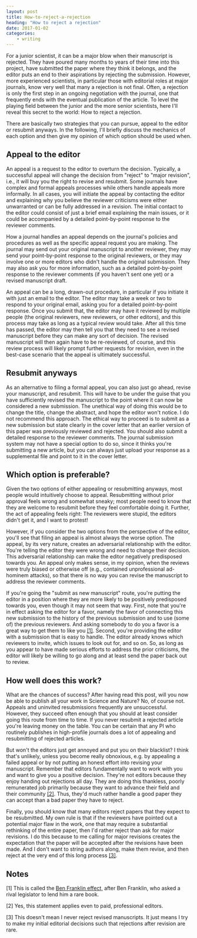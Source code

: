 ```yaml
---
layout: post
title: How-to-reject-a-rejection
heading: "How to reject a rejection"
date: 2017-01-02
categories: 
    - writing
---
```

For a junior scientist, it can be a major blow when their manuscript is rejected. They have poured many months to years of their time into this project, have submitted the paper where they think it belongs, and the editor puts an end to their aspirations by rejecting the submission. However, more experienced scientists, in particular those with editorial roles at major journals, know very well that many a rejection is not final. Often, a rejection is only the first step in an ongoing negotiation with the journal, one that frequently ends with the eventual publication of the article. To level the playing field between the junior and the more senior scientists, here I'll reveal this secret to the world: How to reject a rejection.
<!--more-->

There are basically two strategies that you can pursue, appeal to the editor or resubmit anyways. In the following, I'll briefly discuss the mechanics of each option and then give my opinion of which option should be used when.

## Appeal to the editor

An appeal is a request to the editor to overturn the decision. Typically, a successful appeal will change the decision from "reject" to "major revision", i.e., it will buy you the right to revise and resubmit. Some journals have complex and formal appeals processes while others handle appeals more informally. In all cases, you will initiate the appeal by contacting the editor and explaining why you believe the reviewer criticisms were either unwarranted or can be fully addressed in a revision. The initial contact to the editor could consist of just a brief email explaining the main issues, or it could be accompanied by a detailed point-by-point response to the reviewer comments.

How a journal handles an appeal depends on the journal's policies and procedures as well as the specific appeal request you are making. The journal may send out your original manuscript to another reviewer, they may send your point-by-point response to the original reviewers, or they may involve one or more editors who didn't handle the original submission. They may also ask you for more information, such as a detailed point-by-point response to the reviewer comments (if you haven't sent one yet) or a revised manuscript draft.

An appeal can be a long, drawn-out procedure, in particular if you initiate it with just an email to the editor. The editor may take a week or two to respond to your original email, asking you for a detailed point-by-point response. Once you submit that, the editor may have it reviewed by multiple people (the original reviewers, new reviewers, or other editors), and this process may take as long as a typical review would take. After all this time has passed, the editor may then tell you that they need to see a revised manuscript before they can make any sort of decision. The revised manuscript will then again have to be re-reviewed, of course, and this review process will likely prompt further requests for revision, even in the best-case scenario that the appeal is ultimately successful.

## Resubmit anyways

As an alternative to filing a formal appeal, you can also just go ahead, revise your manuscript, and resubmit. This will have to be under the guise that you have sufficiently revised the manuscript to the point where it can now be considered a new submission. The unethical way of doing this would be to change the title, change the abstract, and hope the editor won't notice. I do not recommend this approach. The ethical way to proceed is to submit as a new submission but state clearly in the cover letter that an earlier version of this paper was previously reviewed and rejected. You should also submit a detailed response to the reviewer comments. The journal submission system may not have a special option to do so, since it thinks you're submitting a new article, but you can always just upload your response as a supplemental file and point to it in the cover letter.

## Which option is preferable?

Given the two options of either appealing or resubmitting anyways, most people would intuitively choose to appeal. Resubmitting without prior approval feels wrong and somewhat sneaky; most people need to know that they are welcome to resubmit before they feel comfortable doing it. Further, the act of appealing feels right: The reviewers were stupid, the editors didn't get it, and I want to protest!

However, if you consider the two options from the perspective of the editor, you'll see that filing an appeal is almost always the worse option. The appeal, by its very nature, creates an adversarial relationship with the editor. You're telling the editor they were wrong and need to change their decision. This adversarial relationship can make the editor negatively predisposed towards you. An appeal only makes sense, in my opinion, when the reviews were truly biased or otherwise off (e.g., contained unprofessional ad-hominem attacks), so that there is no way you can revise the manuscript to address the reviewer comments.

If you're going the "submit as new manuscript" route, you're putting the editor in a position where they are more likely to be positively predisposed towards you, even though it may not seem that way. First, note that you're in effect asking the editor for a favor, namely the favor of connecting this new submission to the history of the previous submission and to use (some of) the previous reviewers. And asking somebody to do you a favor is a great way to get them to like you [[1]](#note1). Second, you're providing the editor with a submission that is easy to handle. The editor already knows which reviewers to invite, which issues to look out for, and so on. So, as long as you appear to have made serious efforts to address the prior criticisms, the editor will likely be willing to go along and at least send the paper back out to review.

## How well does this work?

What are the chances of success? After having read this post, will you now be able to publish all your work in Science and Nature? No, of course not. Appeals and uninvited resubmissions frequently are unsuccessful. However, they succeed often enough that you should at least consider going this route from time to time. If you never resubmit a rejected article you're leaving money on the table. You can be certain that any PI who routinely publishes in high-profile journals does a lot of appealing and resubmitting of rejected articles. 

But won't the editors just get annoyed and put you on their blacklist? I think that's unlikely, unless you become really obnoxious, e.g. by appealing a failed appeal or by not putting an honest effort into revising your manuscript. Remember that editors fundamentally want to work with you and want to give you a positive decision. They're not editors because they enjoy handing out rejections all day. They are doing this thankless, poorly remunerated job primarily because they want to advance their field and their community [[2]](#note2). Thus, they'd much rather handle a good paper they can accept than a bad paper they have to reject. 

Finally, you should know that many editors reject papers that they expect to be resubmitted. My own rule is that if the reviewers have pointed out a potential major flaw in the work, one that may require a substantial rethinking of the entire paper, then I'd rather reject than ask for major revisions. I do this because to me calling for major revisions creates the expectation that the paper will be accepted after the revisions have been made. And I don't want to string authors along, make them revise, and then reject at the very end of this long process [[3]](#note3).


## Notes

[1]<a id="note1"></a> This is called the [Ben Franklin effect,](https://en.wikipedia.org/wiki/Ben_Franklin_effect) after Ben Franklin, who asked a rival legislator to lend him a rare book.
 
[2]<a id="note2"></a> Yes, this statement applies even to paid, professional editors.
 
[3]<a id="note3"></a> This doesn't mean I never reject revised manuscripts. It just means I try to make my initial editorial decisions such that rejections after revision are rare.